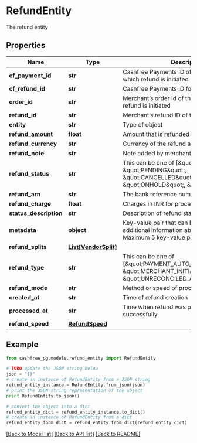 # RefundEntity

The refund entity

## Properties
Name | Type | Description | Notes
------------ | ------------- | ------------- | -------------
**cf_payment_id** | **str** | Cashfree Payments ID of the payment for which refund is initiated | [optional] 
**cf_refund_id** | **str** | Cashfree Payments ID for a refund | [optional] 
**order_id** | **str** | Merchant’s order Id of the order for which refund is initiated | [optional] 
**refund_id** | **str** | Merchant’s refund ID of the refund | [optional] 
**entity** | **str** | Type of object | [optional] 
**refund_amount** | **float** | Amount that is refunded | [optional] 
**refund_currency** | **str** | Currency of the refund amount | [optional] 
**refund_note** | **str** | Note added by merchant for the refund | [optional] 
**refund_status** | **str** | This can be one of [\&quot;SUCCESS\&quot;, \&quot;PENDING\&quot;, \&quot;CANCELLED\&quot;, \&quot;ONHOLD\&quot;, \&quot;FAILED\&quot;] | [optional] 
**refund_arn** | **str** | The bank reference number for refund | [optional] 
**refund_charge** | **float** | Charges in INR for processing refund | [optional] 
**status_description** | **str** | Description of refund status | [optional] 
**metadata** | **object** | Key-value pair that can be used to store additional information about the entity. Maximum 5 key-value pairs | [optional] 
**refund_splits** | [**List[VendorSplit]**](VendorSplit.md) |  | [optional] 
**refund_type** | **str** | This can be one of [\&quot;PAYMENT_AUTO_REFUND\&quot;, \&quot;MERCHANT_INITIATED\&quot;, \&quot;UNRECONCILED_AUTO_REFUND\&quot;] | [optional] 
**refund_mode** | **str** | Method or speed of processing refund | [optional] 
**created_at** | **str** | Time of refund creation | [optional] 
**processed_at** | **str** | Time when refund was processed successfully | [optional] 
**refund_speed** | [**RefundSpeed**](RefundSpeed.md) |  | [optional] 

## Example

```python
from cashfree_pg.models.refund_entity import RefundEntity

# TODO update the JSON string below
json = "{}"
# create an instance of RefundEntity from a JSON string
refund_entity_instance = RefundEntity.from_json(json)
# print the JSON string representation of the object
print RefundEntity.to_json()

# convert the object into a dict
refund_entity_dict = refund_entity_instance.to_dict()
# create an instance of RefundEntity from a dict
refund_entity_form_dict = refund_entity.from_dict(refund_entity_dict)
```
[[Back to Model list]](../README.md#documentation-for-models) [[Back to API list]](../README.md#documentation-for-api-endpoints) [[Back to README]](../README.md)


